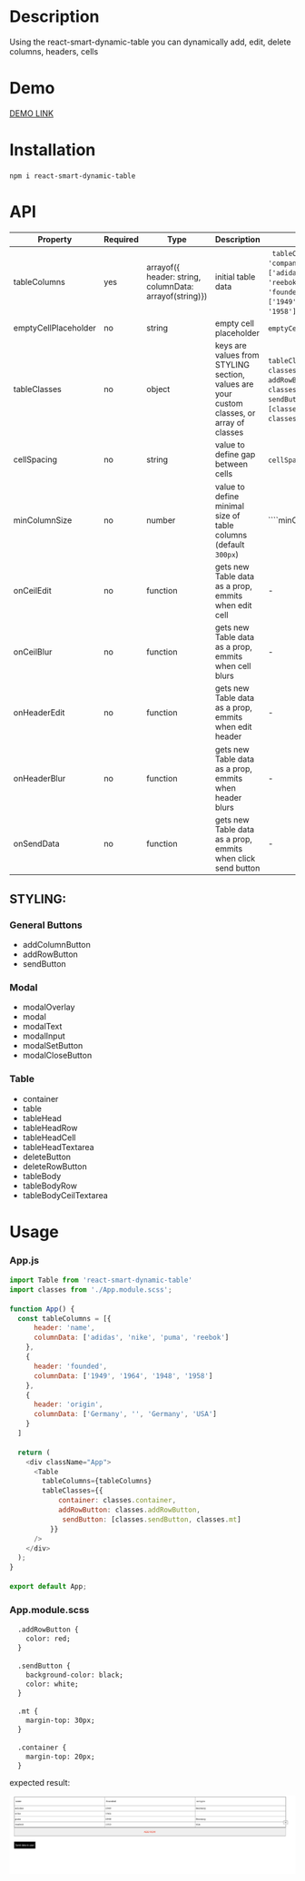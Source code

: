 # Description

Using the react-smart-dynamic-table you can dynamically add, edit, delete columns, headers, cells

# Demo

[DEMO LINK](https://codesandbox.io/s/nifty-jennings-8cu39?file=/src/App.js)

# Installation 

```npm i react-smart-dynamic-table```

# API

| Property        | Required           | Type  | Description        | Example           |
| ------------- |-------------| -----| ------------- |-------------|
| tableColumns      | yes | arrayof({ header: string, columnData: arrayof(string)}) | initial table data      | ``` tableColumns = {[{ header: 'company', columnData: ['adidas', 'nike', 'puma', 'reebok'] },  { header: 'founded', columnData: ['1949', '1964', '1948', '1958'] }]}```|
| emptyCellPlaceholder      | no      |   string | empty cell placeholder      | ```emptyCellPlaceholder="empty" ```|
| tableClasses | no      |   object | keys are values from STYLING section, values are your custom classes, or array of classes | ``` tableClasses={{  table: classes.table,  addRowButton: classes.addRowButton, sendButton: [classes.sendButton, classes.mt] }} ```      |
| cellSpacing | no      |    string | value to define gap between cells | ```cellSpacing = "300"```      |
| minColumnSize | no      |    number | value to define minimal size of table columns (default ```300px```) | ````minColumnSize={200}```     |
| onCeilEdit | no      |    function | gets new Table data as a prop, emmits when edit cell | -    |
| onCeilBlur | no      |    function | gets new Table data as a prop, emmits when cell blurs | -    |
| onHeaderEdit | no      | function | gets new Table data as a prop, emmits when edit header | -    |
| onHeaderBlur | no     | function | gets new Table data as a prop, emmits when header blurs | -    |
| onSendData | no      |    function | gets new Table data as a prop, emmits when click send button | -    |

## STYLING:
  ### General Buttons
  * addColumnButton
  * addRowButton
  * sendButton
  ### Modal
  * modalOverlay
  * modal
  * modalText
  * modalInput
  * modalSetButton
  * modalCloseButton
  ### Table
  * container
  * table
  * tableHead
  * tableHeadRow
  * tableHeadCell
  * tableHeadTextarea
  * deleteButton
  * deleteRowButton
  * tableBody
  * tableBodyRow
  * tableBodyCeilTextarea

# Usage

### App.js

```javascript
import Table from 'react-smart-dynamic-table'
import classes from './App.module.scss';

function App() {
  const tableColumns = [{
      header: 'name',
      columnData: ['adidas', 'nike', 'puma', 'reebok']
    },
    { 
      header: 'founded', 
      columnData: ['1949', '1964', '1948', '1958'] 
    },
    { 
      header: 'origin', 
      columnData: ['Germany', '', 'Germany', 'USA'] 
    }
  ]

  return (
    <div className="App">
      <Table 
        tableColumns={tableColumns}
        tableClasses={{ 
            container: classes.container, 
            addRowButton: classes.addRowButton,
             sendButton: [classes.sendButton, classes.mt]
          }}
      />
    </div>
  );
}

export default App;
```

### App.module.scss

```
  .addRowButton {
    color: red;
  }

  .sendButton {
    background-color: black;
    color: white;
  }

  .mt {
    margin-top: 30px;
  }

  .container {
    margin-top: 20px;
  }
```
expected result:

![alt text](/public/result.jpg)
